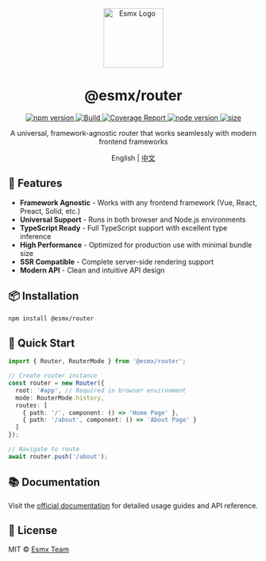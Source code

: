 <div align="center">
  <img src="https://esmx.dev/logo.svg?t=2025" width="120" alt="Esmx Logo" />
  <h1>@esmx/router</h1>
  
  <div>
    <a href="https://www.npmjs.com/package/@esmx/router">
      <img src="https://img.shields.io/npm/v/@esmx/router.svg" alt="npm version" />
    </a>
    <a href="https://github.com/esmnext/esmx/actions/workflows/build.yml">
      <img src="https://github.com/esmnext/esmx/actions/workflows/build.yml/badge.svg" alt="Build" />
    </a>
    <a href="https://esmx.dev/coverage/">
      <img src="https://img.shields.io/badge/coverage-live%20report-brightgreen" alt="Coverage Report" />
    </a>
    <a href="https://nodejs.org/">
      <img src="https://img.shields.io/node/v/@esmx/router.svg" alt="node version" />
    </a>
    <a href="https://bundlephobia.com/package/@esmx/router">
      <img src="https://img.shields.io/bundlephobia/minzip/@esmx/router" alt="size" />
    </a>
  </div>
  
  <p>A universal, framework-agnostic router that works seamlessly with modern frontend frameworks</p>
  
  <p>
    English | <a href="https://github.com/esmnext/esmx/blob/master/packages/router/README.zh-CN.md">中文</a>
  </p>
</div>

## 🚀 Features

- **Framework Agnostic** - Works with any frontend framework (Vue, React, Preact, Solid, etc.)
- **Universal Support** - Runs in both browser and Node.js environments
- **TypeScript Ready** - Full TypeScript support with excellent type inference
- **High Performance** - Optimized for production use with minimal bundle size
- **SSR Compatible** - Complete server-side rendering support
- **Modern API** - Clean and intuitive API design

## 📦 Installation

```bash
npm install @esmx/router
```

## 🚀 Quick Start

```typescript
import { Router, RouterMode } from '@esmx/router';

// Create router instance
const router = new Router({
  root: '#app', // Required in browser environment
  mode: RouterMode.history,
  routes: [
    { path: '/', component: () => 'Home Page' },
    { path: '/about', component: () => 'About Page' }
  ]
});

// Navigate to route
await router.push('/about');
```

## 📚 Documentation

Visit the [official documentation](https://esmx.dev) for detailed usage guides and API reference.

## 📄 License

MIT © [Esmx Team](https://github.com/esmnext/esmx) 